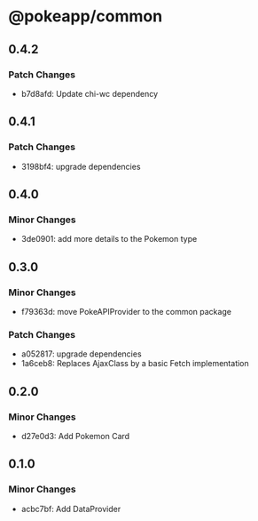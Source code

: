 # @pokeapp/common

## 0.4.2

### Patch Changes

- b7d8afd: Update chi-wc dependency

## 0.4.1

### Patch Changes

- 3198bf4: upgrade dependencies

## 0.4.0

### Minor Changes

- 3de0901: add more details to the Pokemon type

## 0.3.0

### Minor Changes

- f79363d: move PokeAPIProvider to the common package

### Patch Changes

- a052817: upgrade dependencies
- 1a6ceb8: Replaces AjaxClass by a basic Fetch implementation

## 0.2.0

### Minor Changes

- d27e0d3: Add Pokemon Card

## 0.1.0

### Minor Changes

- acbc7bf: Add DataProvider
